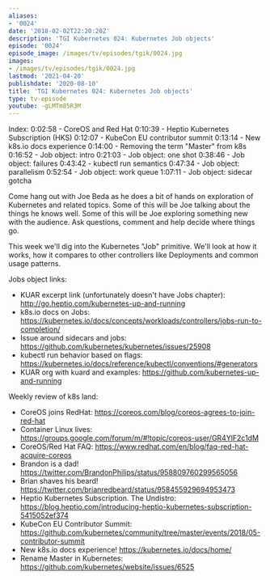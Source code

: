 ```yaml
---
aliases:
- '0024'
date: '2018-02-02T22:20:20Z'
description: 'TGI Kubernetes 024: Kubernetes Job objects'
episode: '0024'
episode_image: /images/tv/episodes/tgik/0024.jpg
images:
- /images/tv/episodes/tgik/0024.jpg
lastmod: '2021-04-20'
publishdate: '2020-08-10'
title: 'TGI Kubernetes 024: Kubernetes Job objects'
type: tv-episode
youtube: -gLMTm85R3M
---
```


Index:
0:02:58 - CoreOS and Red Hat
0:10:39 - Heptio Kubernetes Subscription (HKS)
0:12:07 - KubeCon EU contributor summit
0:13:14 - New k8s.io docs experience
0:14:00 - Removing the term &#34;Master&#34; from k8s
0:16:52 - Job object: intro
0:21:03 - Job object: one shot
0:38:46 - Job object: failures
0:43:42 - kubectl run semantics
0:47:34 - Job object: parallelism
0:52:54 - Job object: work queue
1:07:11 - Job object: sidecar gotcha

Come hang out with Joe Beda as he does a bit of hands on exploration of Kubernetes and related topics. Some of this will be Joe talking about the things he knows well. Some of this will be Joe exploring something new with the audience. Ask questions, comment and help decide where things go.

This week we&#39;ll dig into the Kubernetes &#34;Job&#34; primitive. We&#39;ll look at how it works, how it compares to other controllers like Deployments and common usage patterns.

Jobs object links:
* KUAR excerpt link (unfortunately doesn&#39;t have Jobs chapter): http://go.heptio.com/kubernetes-up-and-running
* k8s.io docs on Jobs: https://kubernetes.io/docs/concepts/workloads/controllers/jobs-run-to-completion/
* Issue around sidecars and jobs: https://github.com/kubernetes/kubernetes/issues/25908
* kubectl run behavior based on flags: https://kubernetes.io/docs/reference/kubectl/conventions/#generators
* KUAR org with kuard and examples: https://github.com/kubernetes-up-and-running

Weekly review of k8s land:
* CoreOS joins RedHat: https://coreos.com/blog/coreos-agrees-to-join-red-hat
* Container Linux lives: https://groups.google.com/forum/m/#!topic/coreos-user/GR4YlF2c1dM
* CoreOS/Red Hat FAQ: https://www.redhat.com/en/blog/faq-red-hat-acquire-coreos
* Brandon is a dad! https://twitter.com/BrandonPhilips/status/958809760299565056
* Brian shaves his beard! https://twitter.com/brianredbeard/status/958455929694953473
* Heptio Kubernetes Subscription. The Undistro: https://blog.heptio.com/introducing-heptio-kubernetes-subscription-5415052ef374
* KubeCon EU Contributor Summit: https://github.com/kubernetes/community/tree/master/events/2018/05-contributor-summit
* New k8s.io docs experience! https://kubernetes.io/docs/home/
* Rename Master in Kubernetes: https://github.com/kubernetes/website/issues/6525